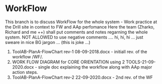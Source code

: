 # WorkFlow
This branch is to discuss WorkFlow for the whole system - Work practice at the Drill site in context to FW and AAp perfomance
Here the team (Zharko, Richard and me ++) shall put comments and notes regarning the whole system. 
NOT ALLOWED to use negative comments .... hi, hi, hi ... just sweare in nice BG jargon ... (this is joke ...) 

1. ToolAB-PlanA-FlowChart rev-1 08-09-2018.docx - initiall rev. of the workflow /WF/. 
2. WORK FLOW DIAGRAM for CORE ORIENTATION using 2 TOOLS-21-09-2020.docx - single doc explaining the workflow along with AAp major action steps. 
3. ToolAB-PlanA-FlowChart rev-2 22-09-2020.docx - 2nd rev. of the WF

